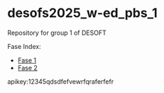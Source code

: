 # desofs2025_w-ed_pbs_1
Repository for group 1 of DESOFT

Fase Index:

- [Fase 1](Deliverables/fase1/README.md)
- [Fase 2](Deliverables/fase2/README.md)

apikey:12345qdsdfefvewrfqraferfefr